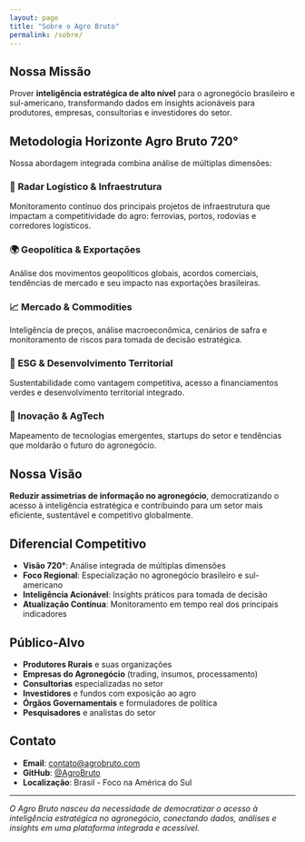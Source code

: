 ```yaml
---
layout: page
title: "Sobre o Agro Bruto"
permalink: /sobre/
---
```




## Nossa Missão

Prover **inteligência estratégica de alto nível** para o agronegócio brasileiro e sul-americano, transformando dados em insights acionáveis para produtores, empresas, consultorias e investidores do setor.

## Metodologia Horizonte Agro Bruto 720°

Nossa abordagem integrada combina análise de múltiplas dimensões:

### 🚂 Radar Logístico & Infraestrutura
Monitoramento contínuo dos principais projetos de infraestrutura que impactam a competitividade do agro: ferrovias, portos, rodovias e corredores logísticos.

### 🌍 Geopolítica & Exportações  
Análise dos movimentos geopolíticos globais, acordos comerciais, tendências de mercado e seu impacto nas exportações brasileiras.

### 📈 Mercado & Commodities
Inteligência de preços, análise macroeconômica, cenários de safra e monitoramento de riscos para tomada de decisão estratégica.

### 🌱 ESG & Desenvolvimento Territorial
Sustentabilidade como vantagem competitiva, acesso a financiamentos verdes e desenvolvimento territorial integrado.

### 🚀 Inovação & AgTech
Mapeamento de tecnologias emergentes, startups do setor e tendências que moldarão o futuro do agronegócio.

## Nossa Visão

**Reduzir assimetrias de informação no agronegócio**, democratizando o acesso à inteligência estratégica e contribuindo para um setor mais eficiente, sustentável e competitivo globalmente.

## Diferencial Competitivo

- **Visão 720°**: Análise integrada de múltiplas dimensões
- **Foco Regional**: Especialização no agronegócio brasileiro e sul-americano  
- **Inteligência Acionável**: Insights práticos para tomada de decisão
- **Atualização Contínua**: Monitoramento em tempo real dos principais indicadores

## Público-Alvo

- **Produtores Rurais** e suas organizações
- **Empresas do Agronegócio** (trading, insumos, processamento)
- **Consultorias** especializadas no setor
- **Investidores** e fundos com exposição ao agro
- **Órgãos Governamentais** e formuladores de política
- **Pesquisadores** e analistas do setor

## Contato

- **Email**: contato@agrobruto.com
- **GitHub**: [@AgroBruto](https://github.com/AgroBruto)
- **Localização**: Brasil - Foco na América do Sul

---

*O Agro Bruto nasceu da necessidade de democratizar o acesso à inteligência estratégica no agronegócio, conectando dados, análises e insights em uma plataforma integrada e acessível.*

